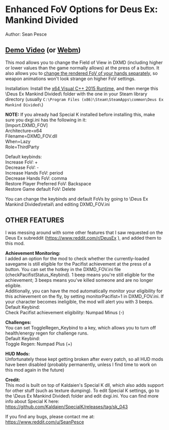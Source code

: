 # Enhanced FoV Options for Deus Ex: Mankind Divided  
Author: Sean Pesce

## **[Demo Video](https://www.youtube.com/watch?v=qWjd7HO216A)** (or [Webm](https://gfycat.com/FavorableThoseEagle))



This mod allows you to change the Field of View in DXMD (including higher or lower values than the game normally allows) at the press of a button. It also allows you to [change the rendered FoV of your hands separately](https://gfycat.com/EqualDeliriousGyrfalcon), so weapon animations won't look strange on higher FoV settings.

Installation: Install the [x64 Visual C++ 2015 Runtime](https://www.microsoft.com/en-us/download/details.aspx?id=48145), and then merge this \Deus Ex Mankind Divided\ folder with the one in your Steam library directory (usually `C:\Program Files (x86)\Steam\SteamApps\common\Deus Ex Mankind Divided\`)

**NOTE:** If you already had Special K installed before installing this, make sure you dxgi.ini has the following in it:  
[Import.DXMD_FOV]  
Architecture=x64  
Filename=DXMD_FOV.dll  
When=Lazy  
Role=ThirdParty  

Default keybinds:  
Increase FoV: +  
Decrease FoV: -  
Increase Hands FoV: period  
Decrease Hands FoV: comma  
Restore Player Preferred FoV: Backspace  
Restore Game default FoV: Delete  

You can change the keybinds and default FoVs by going to \Deus Ex Mankind Divided\retail\ and editing DXMD_FOV.ini


## OTHER FEATURES  
I was messing around with some other features that I saw requested on the Deus Ex subreddit (https://www.reddit.com/r/DeusEx ), and added them to this mod.

**Achievement Monitoring:**  
I added an option for the mod to check whether the currently-loaded savegame is still eligible for the Pacifist achievement at the press of a button. You can set the hotkey in the DXMD_FOV.ini file (checkPacifistStatus_Keybind). 1 beep means you're still eligible for the achievement; 3 beeps means you've killed someone and are no longer eligible.  
Additionally, you can have the mod automatically monitor your eligibility for this achievement on the fly, by setting monitorPacifist=1 in DXMD_FOV.ini. If your character becomes ineligible, the mod will alert you with 3 beeps.  
Default Keybind:  
Check Pacifist achievement eligibility: Numpad Minus (-)


**Challenges:**  
You can set ToggleRegen_Keybind to a key, which allows you to turn off health/energy regen for challenge runs.  
Default Keybind:  
Toggle Regen: Numpad Plus (+)

**HUD Mods:**  
Unfortunately these kept getting broken after every patch, so all HUD mods have been disabled (probably permanently, unless I find time to work on this mod again in the future)


**Credit:**  
This mod is built on top of Kaldaien's Special K dll, which also adds support for other stuff (such as texture dumping). To edit Special K settings, go to the \Deus Ex Mankind Divided\ folder and edit dxgi.ini. You can find more info about Special K here: https://github.com/Kaldaien/SpecialK/releases/tag/sk_043



If you find any bugs, please contact me at:  
https://www.reddit.com/u/SeanPesce
